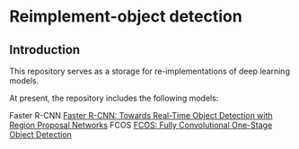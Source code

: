 # Reimplement-object detection
## Introduction
This repository serves as a storage for re-implementations of deep learning models. 

At present, the repository includes the following models:

Faster R-CNN [Faster R-CNN: Towards Real-Time Object Detection with Region Proposal Networks](https://arxiv.org/abs/1506.01497)
FCOS [FCOS: Fully Convolutional One-Stage Object Detection](https://arxiv.org/abs/1904.01355)

